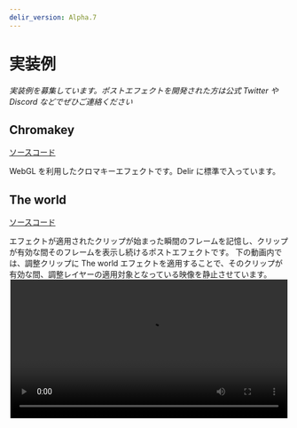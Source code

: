 ```yaml
---
delir_version: Alpha.7
---
```


# 実装例

_実装例を募集しています。ポストエフェクトを開発された方は公式 Twitter や Discord などでぜひご連絡ください_

## Chromakey

[ソースコード](https://github.com/ra-gg/Delir/blob/master/packages/post-effect-plugins/chromakey/index.ts)

WebGL を利用したクロマキーエフェクトです。Delir に標準で入っています。

## The world

[ソースコード](https://github.com/ra-gg/Delir/blob/master/packages/post-effect-plugins/the-world/index.ts)

エフェクトが適用されたクリップが始まった瞬間のフレームを記憶し、クリップが有効な間そのフレームを表示し続けるポストエフェクトです。
下の動画内では、調整クリップに The world エフェクトを適用することで、そのクリップが有効な間、調整レイヤーの適用対象となっている映像を静止させています。
<video src="../assets/posteffect/theworld.mp4" autoplay loop style="display:block;width:500px;max-width:100%;margin:0 auto" />
